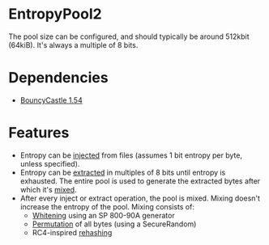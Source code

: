 # EntropyPool2
The pool size can be configured, and should typically be around 512kbit (64kiB). It's always a multiple of 8 bits.

# Dependencies
* [BouncyCastle 1.54](http://www.bouncycastle.org/latest_releases.html)

# Features
* Entropy can be [injected](http://github.com/MarkJeronimus/EntropyPool2/wiki/Inject) from files (assumes 1 bit entropy per byte, unless specified).
* Entropy can be [extracted](http://github.com/MarkJeronimus/EntropyPool2/wiki/Extract) in multiples of 8 bits until entropy is exhausted. The entire pool is used to generate the extracted bytes after which it's [mixed](http://github.com/MarkJeronimus/EntropyPool2/wiki/Mix). 
* After every inject or extract operation, the pool is mixed. Mixing doesn't increase the entropy of the pool. Mixing consists of:
  * [Whitening](http://github.com/MarkJeronimus/EntropyPool2/wiki/Whiten) using an SP 800-90A generator
  * [Permutation](http://github.com/MarkJeronimus/EntropyPool2/wiki/Permute) of all bytes (using a SecureRandom)
  * RC4-inspired [rehashing](http://github.com/MarkJeronimus/EntropyPool2/wiki/Rehash)
